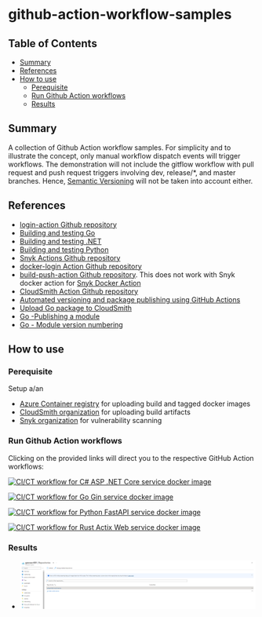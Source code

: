 # github-action-workflow-samples

## Table of Contents

- [Summary](#summary)
- [References](#references)
- [How to use](#how-to-use)
  - [Perequisite](#perequisite)
  - [Run Github Action workflows](#run-github-action-workflows)
  - [Results](#results)

## Summary

A collection of Github Action workflow samples. For simplicity and to illustrate the concept, only manual workflow dispatch events will trigger workflows. The demonstration will not include the gitflow workflow with pull request and push request triggers involving dev, release/*, and master branches. Hence, [Semantic Versioning](https://semver.org/lang/de/) will not be taken into account either.

## References

- [login-action Github repository](https://github.com/docker/login-action)
- [Building and testing Go](https://docs.github.com/en/actions/automating-builds-and-tests/building-and-testing-go)
- [Building and testing .NET](https://docs.github.com/en/actions/automating-builds-and-tests/building-and-testing-net)
- [Building and testing Python](https://docs.github.com/en/actions/automating-builds-and-tests/building-and-testing-python)
- [Snyk Actions Github repository](https://github.com/snyk/actions)
- [docker-login Action Github repository](https://github.com/Azure/docker-login)
- [build-push-action Github repository](https://github.com/docker/build-push-action). This does not work with Snyk docker action for [Snyk Docker Action](https://github.com/snyk/actions/tree/master/docker)
- [CloudSmith Action Github repository](https://github.com/cloudsmith-io/action)
- [Automated versioning and package publishing using GitHub Actions](https://dotnetthoughts.net/automated-versioning-and-package-publishing-using-github-actions/)
- [Upload Go package to CloudSmith](https://help.cloudsmith.io/docs/go-registry)
- [Go -Publishing a module](https://go.dev/doc/modules/publishing)
- [Go - Module version numbering](https://go.dev/doc/modules/version-numbers)

## How to use

### Perequisite

Setup a/an 

- [Azure Container registry](https://azure.microsoft.com/de-de/products/container-registry) for uploading build and tagged docker images
- [CloudSmith organization](https://cloudsmith.com/pricing) for uploading build artifacts
- [Snyk organization](https://snyk.io/de/plans/) for vulnerability scanning

### Run Github Action workflows

Clicking on the provided links will direct you to the respective GitHub Action workflows:

[![CI/CT workflow for C# ASP .NET Core service docker image](https://github.com/MGTheTrain/github-action-workflow-samples/actions/workflows/build_and_push_c%23_backend_service.yml/badge.svg)](https://github.com/MGTheTrain/github-action-workflow-samples/actions/workflows/build_and_push_c%23_backend_service.yml)

[![CI/CT workflow for Go Gin service docker image](https://github.com/MGTheTrain/github-action-workflow-samples/actions/workflows/build_and_push_go_backend_service.yml/badge.svg)](https://github.com/MGTheTrain/github-action-workflow-samples/actions/workflows/build_and_push_go_backend_service.yml)

[![CI/CT workflow for Python FastAPI service docker image](https://github.com/MGTheTrain/github-action-workflow-samples/actions/workflows/build_and_push_python_backend_service.yml/badge.svg)](https://github.com/MGTheTrain/github-action-workflow-samples/actions/workflows/build_and_push_python_backend_service.yml)

[![CI/CT workflow for Rust Actix Web service docker image](https://github.com/MGTheTrain/github-action-workflow-samples/actions/workflows/build_and_push_rust_backend_service.yml/badge.svg)](https://github.com/MGTheTrain/github-action-workflow-samples/actions/workflows/build_and_push_rust_backend_service.yml)

### Results

- ![Build artifacts in an Azure Container Registry](./images/build-artifacts-in-an-azure-container-registry.PNG)
